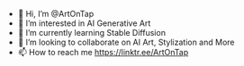 - 👋 Hi, I’m @ArtOnTap
- 👀 I’m interested in AI Generative Art
- 🌱 I’m currently learning Stable Diffusion
- 💞️ I’m looking to collaborate on AI Art, Stylization and More
- 📫 How to reach me https://linktr.ee/ArtOnTap

<!---
ArtOnTap/ArtOnTap is a ✨ special ✨ repository because its `README.md` (this file) appears on your GitHub profile.
You can click the Preview link to take a look at your changes.
--->
